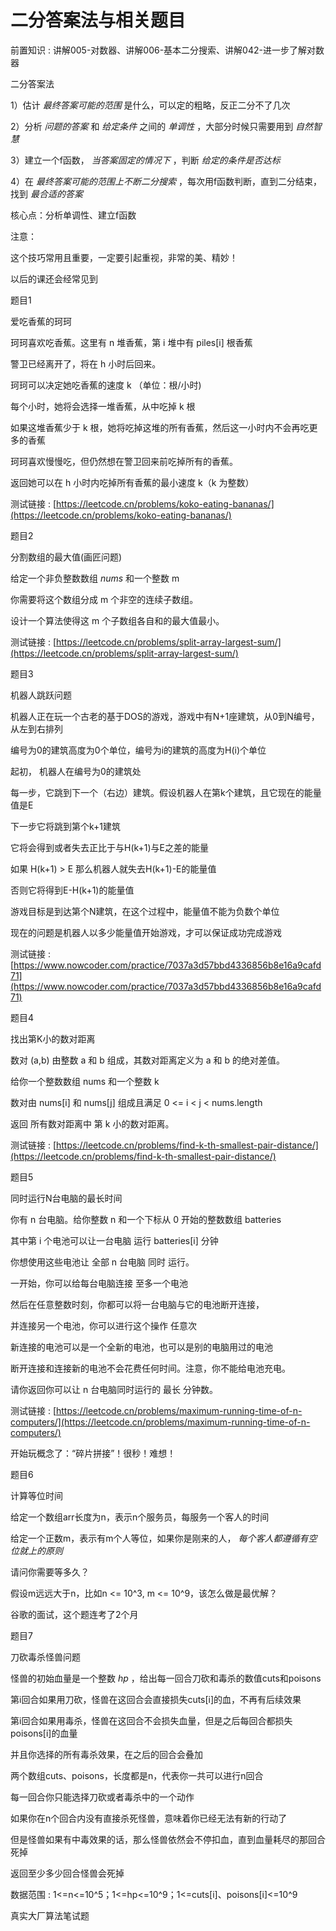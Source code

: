 # 二分答案法与相关题目

前置知识 : 讲解005-对数器、讲解006-基本二分搜索、讲解042-进一步了解对数器

二分答案法

1）估计  _最终答案可能的范围_  是什么，可以定的粗略，反正二分不了几次

2）分析  _问题的答案_  和  _给定条件_  之间的  _单调性_ ，大部分时候只需要用到  _自然智慧_

3）建立一个f函数， _当答案固定的情况下_ ，判断  _给定的条件是否达标_

4）在  _最终答案可能的范围上不断二分搜索_ ，每次用f函数判断，直到二分结束，找到 _最合适的答案_

核心点：分析单调性、建立f函数

注意：

这个技巧常用且重要，一定要引起重视，非常的美、精妙！

以后的课还会经常见到

题目1

爱吃香蕉的珂珂

珂珂喜欢吃香蕉。这里有 n 堆香蕉，第 i 堆中有 piles[i] 根香蕉

警卫已经离开了，将在 h 小时后回来。

珂珂可以决定她吃香蕉的速度 k （单位：根/小时)

每个小时，她将会选择一堆香蕉，从中吃掉 k 根

如果这堆香蕉少于 k 根，她将吃掉这堆的所有香蕉，然后这一小时内不会再吃更多的香蕉

珂珂喜欢慢慢吃，但仍然想在警卫回来前吃掉所有的香蕉。

返回她可以在 h 小时内吃掉所有香蕉的最小速度 k（k 为整数）

测试链接 : [https://leetcode.cn/problems/koko-eating-bananas/](https://leetcode.cn/problems/koko-eating-bananas/)

题目2

分割数组的最大值(画匠问题)

给定一个非负整数数组  _nums_  和一个整数 m

你需要将这个数组分成 m 个非空的连续子数组。

设计一个算法使得这 m 个子数组各自和的最大值最小。

测试链接 : [https://leetcode.cn/problems/split-array-largest-sum/](https://leetcode.cn/problems/split-array-largest-sum/)

题目3

机器人跳跃问题

机器人正在玩一个古老的基于DOS的游戏，游戏中有N+1座建筑，从0到N编号，从左到右排列

编号为0的建筑高度为0个单位，编号为i的建筑的高度为H(i)个单位

起初， 机器人在编号为0的建筑处

每一步，它跳到下一个（右边）建筑。假设机器人在第k个建筑，且它现在的能量值是E

下一步它将跳到第个k+1建筑

它将会得到或者失去正比于与H(k+1)与E之差的能量

如果 H(k+1) > E 那么机器人就失去H(k+1)-E的能量值

否则它将得到E-H(k+1)的能量值

游戏目标是到达第个N建筑，在这个过程中，能量值不能为负数个单位

现在的问题是机器人以多少能量值开始游戏，才可以保证成功完成游戏

测试链接 : [https://www.nowcoder.com/practice/7037a3d57bbd4336856b8e16a9cafd71](https://www.nowcoder.com/practice/7037a3d57bbd4336856b8e16a9cafd71)

题目4

找出第K小的数对距离

数对 (a,b) 由整数 a 和 b 组成，其数对距离定义为 a 和 b 的绝对差值。

给你一个整数数组 nums 和一个整数 k

数对由 nums[i] 和 nums[j] 组成且满足 0 <= i < j < nums.length

返回 所有数对距离中 第 k 小的数对距离。

测试链接 : [https://leetcode.cn/problems/find-k-th-smallest-pair-distance/](https://leetcode.cn/problems/find-k-th-smallest-pair-distance/)

题目5

同时运行N台电脑的最长时间

你有 n 台电脑。给你整数 n 和一个下标从 0 开始的整数数组 batteries

其中第 i 个电池可以让一台电脑 运行 batteries[i] 分钟

你想使用这些电池让 全部 n 台电脑 同时 运行。

一开始，你可以给每台电脑连接 至多一个电池

然后在任意整数时刻，你都可以将一台电脑与它的电池断开连接，

并连接另一个电池，你可以进行这个操作 任意次

新连接的电池可以是一个全新的电池，也可以是别的电脑用过的电池

断开连接和连接新的电池不会花费任何时间。注意，你不能给电池充电。

请你返回你可以让 n 台电脑同时运行的 最长 分钟数。

测试链接 : [https://leetcode.cn/problems/maximum-running-time-of-n-computers/](https://leetcode.cn/problems/maximum-running-time-of-n-computers/)

开始玩概念了：“碎片拼接”！很秒！难想！

题目6

计算等位时间

给定一个数组arr长度为n，表示n个服务员，每服务一个客人的时间

给定一个正数m，表示有m个人等位，如果你是刚来的人， _每个客人都遵循有空位就上的原则_

请问你需要等多久？

假设m远远大于n，比如n <= 10^3, m <= 10^9，该怎么做是最优解？

谷歌的面试，这个题连考了2个月

题目7

刀砍毒杀怪兽问题

怪兽的初始血量是一个整数 _hp_ ，给出每一回合刀砍和毒杀的数值cuts和poisons

第i回合如果用刀砍，怪兽在这回合会直接损失cuts[i]的血，不再有后续效果

第i回合如果用毒杀，怪兽在这回合不会损失血量，但是之后每回合都损失poisons[i]的血量

并且你选择的所有毒杀效果，在之后的回合会叠加

两个数组cuts、poisons，长度都是n，代表你一共可以进行n回合

每一回合你只能选择刀砍或者毒杀中的一个动作

如果你在n个回合内没有直接杀死怪兽，意味着你已经无法有新的行动了

但是怪兽如果有中毒效果的话，那么怪兽依然会不停扣血，直到血量耗尽的那回合死掉

返回至少多少回合怪兽会死掉

数据范围 : 1<=n<=10^5；1<=hp<=10^9；1<=cuts[i]、poisons[i]<=10^9

真实大厂算法笔试题

